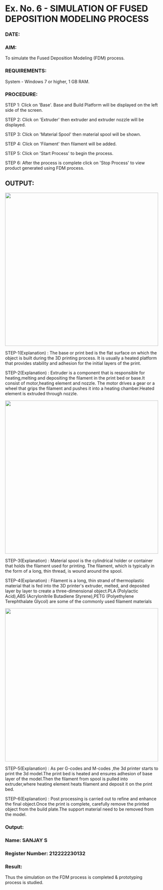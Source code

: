 # Ex. No. 6 - SIMULATION OF FUSED DEPOSITION MODELING PROCESS

### DATE: 
### AIM:
 To simulate the Fused Deposition Modeling (FDM) process.

### REQUIREMENTS:
 System - Windows 7 or higher, 1 GB RAM.

### PROCEDURE:
 STEP 1: Click on 'Base'. Base and Build Platform will be displayed on the left side of the screen.
 
 STEP 2: Click on 'Extruder' then extruder and extruder nozzle will be displayed.
 
 STEP 3: Click on 'Material Spool' then material spool will be shown.
 
 STEP 4: Click on 'Filament' then filament will be added.
 
 STEP 5: Click on 'Start Process' to begin the process.
 
 STEP 6: After the process is complete click on 'Stop Process' to view product generated using FDM process.

## OUTPUT:
<img src=https://github.com/Sellakumar1987/Ex.-No---6.-SIMULATION-OF-FUSED-DEPOSITION-MODELING-PROCESS/assets/113594316/998a5e1b-4fea-4f03-a323-dd49973513a7 height=500 width=500>

STEP-1(Explanation) : The base or print bed is the flat surface on which the object is built during the 3D printing process. It is usually a heated platform that provides stability and adhesion for the initial layers of the print.
<br>

STEP-2(Explanation) : Extruder is a component that is responsible for heating,melting and depositing the filament in the print bed or base.It consist of motor,heating element and nozzle. The motor drives a gear or a wheel that grips the filament and pushes it into a heating chamber.Heated element is extruded through nozzle.
<br>

<img src=https://github.com/Sellakumar1987/Ex.-No---6.-SIMULATION-OF-FUSED-DEPOSITION-MODELING-PROCESS/assets/113594316/92d9d5de-1d13-43b2-a354-c3429e38d50b height=500 width=500>

STEP-3(Explanation) : Material spool is the cylindrical holder or container that holds the filament used for printing. The filament, which is typically in the form of a long, thin thread, is wound around the spool.
<br>

STEP-4(Explanation) : Filament is a long, thin strand of thermoplastic material that is fed into the 3D printer's extruder, melted, and deposited layer by layer to create a three-dimensional object.PLA (Polylactic Acid),ABS (Acrylonitrile Butadiene Styrene),PETG (Polyethylene Terephthalate Glycol) are some of the commonly used filament materials

<img src=https://github.com/Sellakumar1987/Ex.-No---6.-SIMULATION-OF-FUSED-DEPOSITION-MODELING-PROCESS/assets/113594316/e05c97f8-b035-4e4d-86e8-f91a73aa95a8 height=500 width=500>

STEP-5(Explanation) :
As per G-codes and M-codes ,the 3d printer starts to print the 3d model.The print bed is heated and ensures adhesion of base layer of the model.Then the filament from spool is pulled into extruder,where heating element heats filament and deposit it on the print bed.
<br>

STEP-6(Explanation) :
Post processing is carried out to refine and enhance the final object.Once the print is complete, carefully remove the printed object from the build plate.The support material need to be removed from the model.
### Output:

### Name: SANJAY S
### Register Number: 212222230132

### Result:
 Thus the simulation on the FDM process is completed & prototyping process is studied.
